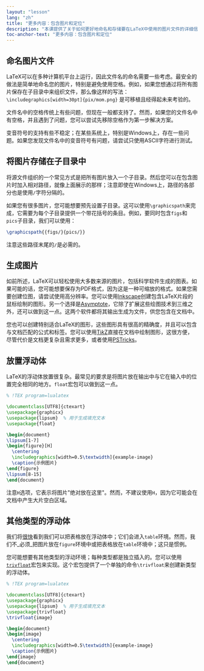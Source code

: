 ```yaml
---
layout: "lesson"
lang: "zh"
title: "更多内容：包含图片和定位"
description: "本课提供了关于如何更好地命名和存储要在LaTeX中使用的图片文件的详细信息，以及如何在LaTeX中创建自己的图片。"
toc-anchor-text: "更多内容：包含图片和定位"
---
```


## 命名图片文件

LaTeX可以在多种计算机平台上运行，因此文件名的命名需要一些考虑。最安全的做法是简单地命名您的图片，特别是避免使用空格。例如，如果您想通过将所有图片保存在子目录中来组织文件，那么像这样的写法：
`\includegraphics[width=30pt]{pix/mom.png}`
是可移植且经得起未来考验的。

文件名中的空格传统上有些问题，但现在一般都支持了。然而，如果您的文件名中有空格，并且遇到了问题，您可以尝试先移除空格作为第一步解决方案。

变音符号的支持有些不稳定；在某些系统上，特别是Windows上，存在一些问题。如果您发现文件名中的变音符号有问题，请尝试只使用ASCII字符进行测试。

## 将图片存储在子目录中

将源文件组织的一个常见方式是把所有图片放入一个子目录。然后您可以在包含图片时加入相对路径，就像上面展示的那样；注意即使在Windows上，路径的各部分也是使用`/`字符分隔的。

如果您有很多图片，您可能想要预先设置子目录。这可以使用`\graphicspath`来完成，它需要为每个子目录提供一个带花括号的条目。例如，要同时包含`figs`和`pics`子目录，我们可以使用：

<!-- {% raw %} -->
```latex
\graphicspath{{figs/}{pics/}}
```
<!-- {% endraw %} -->

注意这些路径末尾的`/`是必需的。

## 生成图片

如前所述，LaTeX可以轻松使用大多数来源的图片，包括科学软件生成的图表。如果可能的话，您可能想要保存为PDF格式，因为这是一种可缩放的格式。如果您需要创建位图，请尝试使用高分辨率。您可以使用[Inkscape](https://inkscape.org/)创建包含LaTeX片段的鼠标绘制的图形。另一个选择是[Asymptote](https://www.ctan.org/pkg/asymptote)，它除了扩展这些绘图技术到三维之外，还可以做到这一点。这两个软件都将其输出生成为文件，供您包含在文档中。

您也可以创建特别适合LaTeX的图形，这些图形具有很高的精确度，并且可以包含与文档匹配的公式和标签。您可以使用[Ti*k*Z](https://ctan.org/pkg/pgf)直接在文档中绘制图形，这很方便，尽管代价是文档更复杂且需求更多，或者使用[PSTricks](https://ctan.org/pkg/pstricks-base)。

## 放置浮动体

LaTeX的浮动体放置很复杂。最常见的要求是将图片放在输出中与它在输入中的位置完全相同的地方。`float`宏包可以做到这一点。

```latex
% !TEX program=lualatex

\documentclass[UTF8]{ctexart}
\usepackage{graphicx}
\usepackage{lipsum}  % 用于生成填充文本
\usepackage{float}

\begin{document}
\lipsum[1-7]
\begin{figure}[H]
  \centering
  \includegraphics[width=0.5\textwidth]{example-image}
  \caption{示例图片}
\end{figure}
\lipsum[8-15]
\end{document}
```

注意`H`选项，它表示将图片"绝对放在这里"。然而，不建议使用`H`，因为它可能会在文档中产生大片空白区域。

## 其他类型的浮动体

我们将[很快](lesson-08)看到我们可以把表格放在浮动体中；它们会进入`table`环境。然而，我们不_必须_把图片放在`figure`环境中或把表格放在`table`环境中；这只是惯例。

您可能想要有其他类型的浮动环境；每种类型都是独立插入的。您可以使用[`trivfloat`](https://ctan.org/pkg/trivfloat)宏包来实现。这个宏包提供了一个单独的命令`\trivfloat`来创建新类型的浮动体。

```latex
% !TEX program=lualatex

\documentclass[UTF8]{ctexart}
\usepackage{graphicx}
\usepackage{lipsum}  % 用于生成填充文本
\usepackage{trivfloat}
\trivfloat{image}

\begin{document}
\begin{image}
  \centering
  \includegraphics[width=0.5\textwidth]{example-image}
  \caption{示例图片}
\end{image}
\end{document}
```
